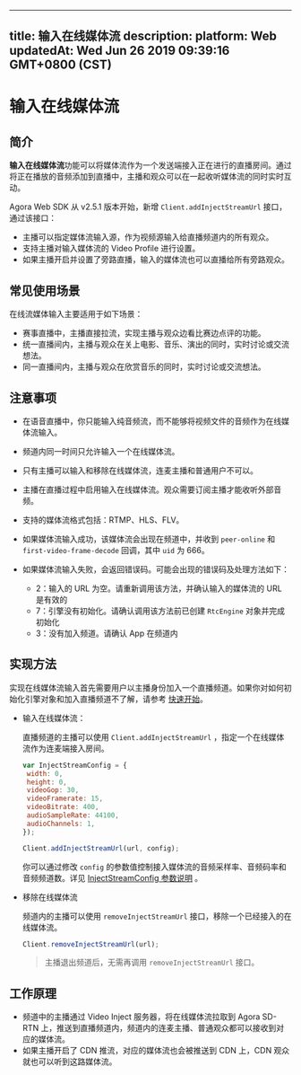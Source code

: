 
---
title: 输入在线媒体流
description: 
platform: Web
updatedAt: Wed Jun 26 2019 09:39:16 GMT+0800 (CST)
---
# 输入在线媒体流
## 简介

**输入在线媒体流**功能可以将媒体流作为一个发送端接入正在进行的直播房间。通过将正在播放的音频添加到直播中，主播和观众可以在一起收听媒体流的同时实时互动。

Agora Web SDK 从 v2.5.1 版本开始，新增 `Client.addInjectStreamUrl` 接口，通过该接口：

- 主播可以指定媒体流输入源，作为视频源输入给直播频道内的所有观众。
- 支持主播对输入媒体流的 Video Profile 进行设置。
- 如果主播开启并设置了旁路直播，输入的媒体流也可以直播给所有旁路观众。

## 常见使用场景

在线流媒体输入主要适用于如下场景：

- 赛事直播中，主播直接拉流，实现主播与观众边看比赛边点评的功能。
- 统一直播间内，主播与观众在关上电影、音乐、演出的同时，实时讨论或交流想法。
- 同一直播间内，主播与观众在欣赏音乐的同时，实时讨论或交流想法。

## 注意事项

- 在语音直播中，你只能输入纯音频流，而不能够将视频文件的音频作为在线媒体流输入。
- 频道内同一时间只允许输入一个在线媒体流。
- 只有主播可以输入和移除在线媒体流，连麦主播和普通用户不可以。
- 主播在直播过程中启用输入在线媒体流。观众需要订阅主播才能收听外部音频。
- 支持的媒体流格式包括：RTMP、HLS、FLV。
- 如果媒体流输入成功，该媒体流会出现在频道中，并收到 `peer-online` 和 `first-video-frame-decode` 回调，其中 `uid` 为 666。
- 如果媒体流输入失败，会返回错误码。可能会出现的错误码及处理方法如下：

  - 2：输入的 URL 为空。请重新调用该方法，并确认输入的媒体流的 URL 是有效的
  - 7：引擎没有初始化。请确认调用该方法前已创建 `RtcEngine` 对象并完成初始化
  - 3：没有加入频道。请确认 App 在频道内

## 实现方法

实现在线媒体流输入首先需要用户以主播身份加入一个直播频道。如果你对如何初始化引擎对象和加入直播频道不了解，请参考 [快速开始](../../cn/Interactive%20Broadcast/android_audio.md)。

- 输入在线媒体流：

	直播频道的主播可以使用 `Client.addInjectStreamUrl` ，指定一个在线媒体流作为连麦端接入房间。

	```javascript
	var InjectStreamConfig = {
	 width: 0,
	 height: 0,
	 videoGop: 30,
	 videoFramerate: 15,
	 videoBitrate: 400,
	 audioSampleRate: 44100,
	 audioChannels: 1,
	});
	
	Client.addInjectStreamUrl(url, config);
	```

	你可以通过修改 `config` 的参数值控制接入媒体流的音频采样率、音频码率和音频频道数。详见 [InjectStreamConfig 参数说明](https://docs.agora.io/cn/Interactive%20Broadcast/API%20Reference/web/interfaces/agorartc.injectstreamconfig.html) 。
	
- 移除在线媒体流

	频道内的主播可以使用 `removeInjectStreamUrl` 接口，移除一个已经接入的在线媒体流。
	
	```javascript
	Client.removeInjectStreamUrl(url);
	```

	> 主播退出频道后，无需再调用 `removeInjectStreamUrl` 接口。


## 工作原理
- 频道中的主播通过 Video Inject 服务器，将在线媒体流拉取到 Agora SD-RTN 上，推送到直播频道内，频道内的连麦主播、普通观众都可以接收到对应的媒体流。
- 如果主播开启了 CDN 推流，对应的媒体流也会被推送到 CDN 上，CDN 观众就也可以听到这路媒体流。

